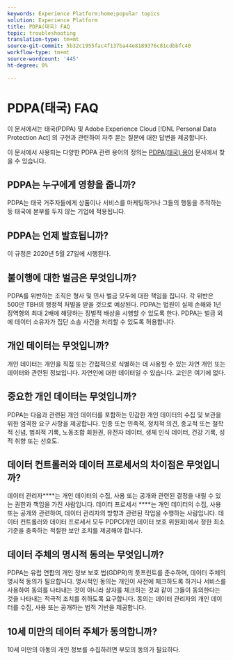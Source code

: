 ```yaml
---
keywords: Experience Platform;home;popular topics
solution: Experience Platform
title: PDPA(태국) FAQ
topic: troubleshooting
translation-type: tm+mt
source-git-commit: 5b32c1955fac4f137ba44e8189376c81cdbbfc40
workflow-type: tm+mt
source-wordcount: '445'
ht-degree: 0%

---
```



# PDPA(태국) FAQ

이 문서에서는 태국(PDPA) 및 Adobe Experience Cloud [!DNL Personal Data Protection Act] 의 구현과 관련하여 자주 묻는 질문에 대한 답변을 제공합니다.

이 문서에서 사용되는 다양한 PDPA 관련 용어의 정의는 [PDPA(태국) 용어](./terminology.md) 문서에서 찾을 수 있습니다.

## PDPA는 누구에게 영향을 줍니까?

PDPA는 태국 거주자들에게 상품이나 서비스를 마케팅하거나 그들의 행동을 추적하는 등 태국에 본부를 두지 않는 기업에 적용됩니다.

## PDPA는 언제 발효됩니까?

이 규정은 2020년 5월 27일에 시행된다.

## 불이행에 대한 벌금은 무엇입니까?

PDPA를 위반하는 조직은 형사 및 민사 벌금 모두에 대한 책임을 집니다. 각 위반은 500만 TBH의 행정적 처벌을 받을 것으로 예상된다. PDPA는 법원이 실제 손해와 1년 징역형의 최대 2배에 해당하는 징벌적 배상을 시행할 수 있도록 한다. PDPA는 벌금 외에 데이터 소유자가 집단 소송 사건을 처리할 수 있도록 허용합니다.

## 개인 데이터는 무엇입니까?

개인 데이터는 개인을 직접 또는 간접적으로 식별하는 데 사용할 수 있는 자연 개인 또는 데이터와 관련된 정보입니다. 자연인에 대한 데이터일 수 있습니다. 고인은 여기에 없다.

## 중요한 개인 데이터는 무엇입니까?

PDPA는 다음과 관련된 개인 데이터를 포함하는 민감한 개인 데이터의 수집 및 보관을 위한 엄격한 요구 사항을 제공합니다. 인종 또는 민족적, 정치적 의견, 종교적 또는 철학적 신념, 범죄적 기록, 노동조합 회원권, 유전자 데이터, 생체 인식 데이터, 건강 기록, 성적 취향 또는 선호도.

## 데이터 컨트롤러와 데이터 프로세서의 차이점은 무엇입니까?

데이터 관리자&#x200B;****&#x200B;는 개인 데이터의 수집, 사용 또는 공개와 관련된 결정을 내릴 수 있는 권한과 책임을 가진 사람입니다. 데이터 프로세서 ****&#x200B;는 개인 데이터의 수집, 사용 또는 공개와 관련하여, 데이터 관리자의 방향과 관련된 작업을 수행하는 사람입니다. 데이터 컨트롤러와 데이터 프로세서 모두 PDPC(개인 데이터 보호 위원회)에서 정한 최소 기준을 충족하는 적절한 보안 조치를 제공해야 합니다.

## 데이터 주체의 명시적 동의는 무엇입니까?

PDPA는 유럽 연합의 개인 정보 보호 법(GDPR)의 풋프린트를 준수하며, 데이터 주체의 명시적 동의가 필요합니다. 명시적인 동의는 개인이 사전에 체크하도록 하거나 서비스를 사용하여 동의를 나타내는 것이 아니라 상자를 체크하는 것과 같이 그들이 동의한다는 것을 나타내는 적극적 조치를 취하도록 요구합니다.  동의는 데이터 관리자의 개인 데이터를 수집, 사용 또는 공개하는 법적 기반을 제공합니다.

## 10세 미만의 데이터 주체가 동의합니까?

10세 미만의 아동의 개인 정보를 수집하려면 부모의 동의가 필요하다.